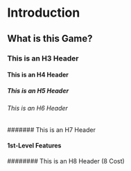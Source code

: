 # Introduction
## What is this Game?
### This is an H3 Header
#### This is an H4 Header
##### This is an H5 Header
###### This is an H6 Header
####### This is an H7 Header
#### 1st-Level Features
######## This is an H8 Header (8 Cost)
